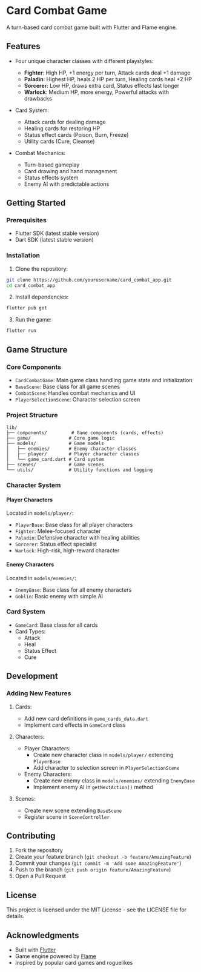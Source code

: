 # Card Combat Game

A turn-based card combat game built with Flutter and Flame engine.

## Features

- Four unique character classes with different playstyles:
  - **Fighter**: High HP, +1 energy per turn, Attack cards deal +1 damage
  - **Paladin**: Highest HP, heals 2 HP per turn, Healing cards heal +2 HP
  - **Sorcerer**: Low HP, draws extra card, Status effects last longer
  - **Warlock**: Medium HP, more energy, Powerful attacks with drawbacks

- Card System:
  - Attack cards for dealing damage
  - Healing cards for restoring HP
  - Status effect cards (Poison, Burn, Freeze)
  - Utility cards (Cure, Cleanse)

- Combat Mechanics:
  - Turn-based gameplay
  - Card drawing and hand management
  - Status effects system
  - Enemy AI with predictable actions

## Getting Started

### Prerequisites

- Flutter SDK (latest stable version)
- Dart SDK (latest stable version)

### Installation

1. Clone the repository:
```bash
git clone https://github.com/yourusername/card_combat_app.git
cd card_combat_app
```

2. Install dependencies:
```bash
flutter pub get
```

3. Run the game:
```bash
flutter run
```

## Game Structure

### Core Components

- `CardCombatGame`: Main game class handling game state and initialization
- `BaseScene`: Base class for all game scenes
- `CombatScene`: Handles combat mechanics and UI
- `PlayerSelectionScene`: Character selection screen

### Project Structure

```
lib/
├── components/         # Game components (cards, effects)
├── game/              # Core game logic
├── models/            # Game models
│   ├── enemies/       # Enemy character classes
│   ├── player/        # Player character classes
│   └── game_card.dart # Card system
├── scenes/            # Game scenes
└── utils/             # Utility functions and logging
```

### Character System

#### Player Characters
Located in `models/player/`:
- `PlayerBase`: Base class for all player characters
- `Fighter`: Melee-focused character
- `Paladin`: Defensive character with healing abilities
- `Sorcerer`: Status effect specialist
- `Warlock`: High-risk, high-reward character

#### Enemy Characters
Located in `models/enemies/`:
- `EnemyBase`: Base class for all enemy characters
- `Goblin`: Basic enemy with simple AI

### Card System

- `GameCard`: Base class for all cards
- Card Types:
  - Attack
  - Heal
  - Status Effect
  - Cure

## Development

### Adding New Features

1. Cards:
   - Add new card definitions in `game_cards_data.dart`
   - Implement card effects in `GameCard` class

2. Characters:
   - Player Characters:
     - Create new character class in `models/player/` extending `PlayerBase`
     - Add character to selection screen in `PlayerSelectionScene`
   - Enemy Characters:
     - Create new enemy class in `models/enemies/` extending `EnemyBase`
     - Implement enemy AI in `getNextAction()` method

3. Scenes:
   - Create new scene extending `BaseScene`
   - Register scene in `SceneController`

## Contributing

1. Fork the repository
2. Create your feature branch (`git checkout -b feature/AmazingFeature`)
3. Commit your changes (`git commit -m 'Add some AmazingFeature'`)
4. Push to the branch (`git push origin feature/AmazingFeature`)
5. Open a Pull Request

## License

This project is licensed under the MIT License - see the LICENSE file for details.

## Acknowledgments

- Built with [Flutter](https://flutter.dev/)
- Game engine powered by [Flame](https://flame-engine.org/)
- Inspired by popular card games and roguelikes
